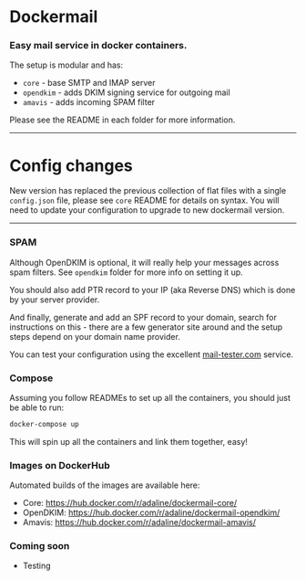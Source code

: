 Dockermail
==========

### Easy mail service in docker containers.

The setup is modular and has:
* `core` -  base SMTP and IMAP server
* `opendkim` - adds DKIM signing service for outgoing mail
* `amavis` - adds incoming SPAM filter

Please see the README in each folder for more information.

---
# Config changes
New version has replaced the previous collection of flat files with a single `config.json` file, please see `core` README for details on syntax. You will need to update your configuration to upgrade to new dockermail version.

---

### SPAM
Although OpenDKIM is optional, it will really help your messages across spam filters. See `opendkim` folder for more info on setting it up.

You should also add PTR record to your IP (aka Reverse DNS) which is done by your server provider.

And finally, generate and add an SPF record to your domain, search for instructions on this - there are a few generator site around and the setup steps depend on your domain name provider.

You can test your configuration using the excellent [mail-tester.com](https://www.mail-tester.com/) service.

### Compose
Assuming you follow READMEs to set up all the containers, you should just be able to run:

```bash
docker-compose up
```
This will spin up all the containers and link them together, easy!

### Images on DockerHub
Automated builds of the images are available here:
* Core: https://hub.docker.com/r/adaline/dockermail-core/
* OpenDKIM: https://hub.docker.com/r/adaline/dockermail-opendkim/
* Amavis: https://hub.docker.com/r/adaline/dockermail-amavis/

### Coming soon
* Testing
